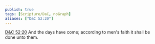 ```yaml
---
publish: true
tags: [Scripture/DaC, noGraph]
aliases: ["D&C 52:20"]
---
```

[D&C 52:20](https://churchofjesuschrist.org/study/scriptures/dc-testament/dc/52?lang=eng&id=p20#p20) And the days have come; according to men's faith it shall be done unto them.
